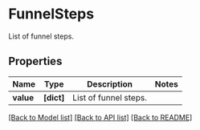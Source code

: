 # FunnelSteps

List of funnel steps.

## Properties
Name | Type | Description | Notes
------------ | ------------- | ------------- | -------------
**value** | **[dict]** | List of funnel steps. | 

[[Back to Model list]](README.md#documentation-for-models) [[Back to API list]](README.md#documentation-for-api-endpoints) [[Back to README]](README.md)


